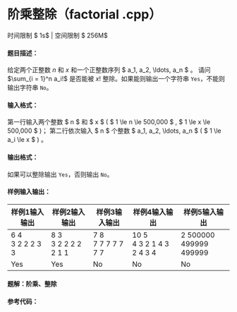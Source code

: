 
# 阶乘整除（factorial .cpp）
时间限制 $ 1s$   |   空间限制 $ 256M$

#### 题目描述：

给定两个正整数 $n$ 和 $x$ 和一个正整数序列 $ a_1, a_2, \ldots, a_n $ 。
请问 $\sum_{i = 1}^n a_i!$ 是否能被 $x!$ 整除。如果能则输出一个字符串 $\texttt{Yes}$，不能则输出字符串 $\texttt{No}$。

#### 输入格式：

第一行输入两个整数 $ n $ 和 $ x $ ( $ 1 \le n \le 500\,000 $ , $ 1 \le x \le 500\,000 $ )；
第二行依次输入 $ n $ 个整数 $ a_1, a_2, \ldots, a_n $ ( $ 1 \le a_i \le x $ ) 。

#### 输出格式：

如果可以整除输出 $\texttt{Yes}$，否则输出 $\texttt{No}$。

#### 样例输入输出：

| 样例1输入输出       | 样例2输入输出           | 样例3输入输出         | 样例4输入输出                | 样例5输入输出              |
| ------------------- | ----------------------- | --------------------- | ---------------------------- | -------------------------- |
| 6 4<br/>3 2 2 2 3 3 | 8 3<br/>3 2 2 2 2 2 1 1 | 7 8<br/>7 7 7 7 7 7 7 | 10 5<br/>4 3 2 1 4 3 2 4 3 4 | 2 500000<br/>499999 499999 |
| Yes                 | Yes                     | No                    | No                           | No                         |

<div STYLE="page-break-after: always;"/>

#### 题解：阶乘、整除



#### 参考代码：

```c++

```
